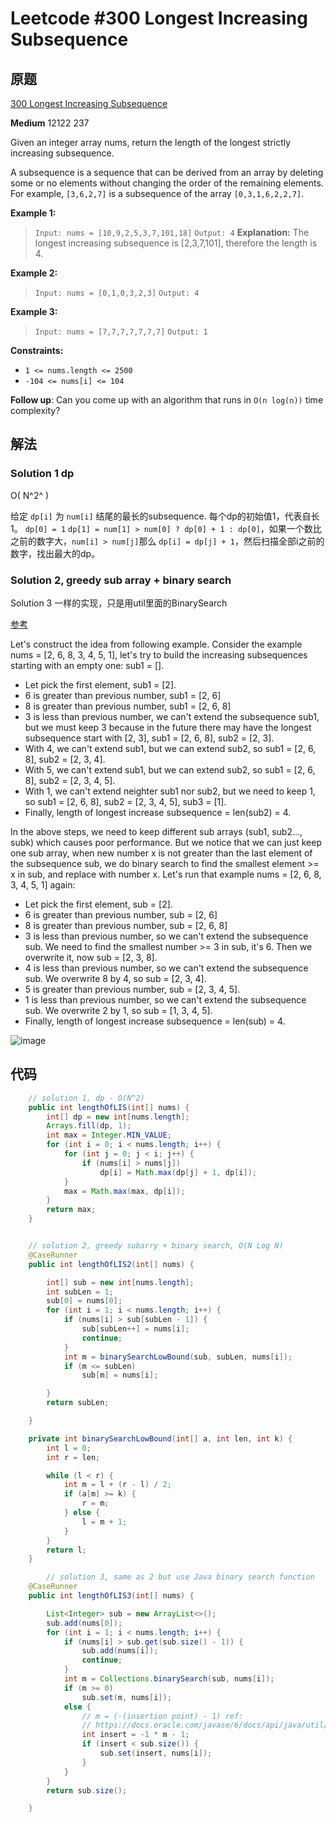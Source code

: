 # Leetcode #300 Longest Increasing Subsequence

## 原题

[300 Longest Increasing Subsequence](https://leetcode.com/problems/longest-increasing-subsequence/)

**Medium** 12122 237

Given an integer array nums, return the length of the longest strictly increasing subsequence.

A subsequence is a sequence that can be derived from an array by deleting some or no elements without changing the order of the remaining elements. For example, `[3,6,2,7]` is a subsequence of the array `[0,3,1,6,2,2,7]`.

**Example 1:**

> `Input: nums = [10,9,2,5,3,7,101,18]`
`Output: 4`
**Explanation:** The longest increasing subsequence is [2,3,7,101], therefore the length is 4.

**Example 2:**

> `Input: nums = [0,1,0,3,2,3]`
`Output: 4`

**Example 3:**

> `Input: nums = [7,7,7,7,7,7,7]`
`Output: 1`

**Constraints:**

* `1 <= nums.length <= 2500`
* `-104 <= nums[i] <= 104`

**Follow up**: Can you come up with an algorithm that runs in `O(n log(n))` time complexity?

## 解法

### Solution 1 dp 

O( N^2^ )

给定 `dp[i]` 为 `num[i]` 结尾的最长的subsequence. 每个dp的初始值1，代表自长1。
`dp[0] = 1`
`dp[1] = num[1] > num[0] ? dp[0] + 1 : dp[0]`，如果一个数比之前的数字大，`num[i] > num[j]`那么 `dp[i] = dp[j] + 1`，然后扫描全部i之前的数字，找出最大的dp。

### Solution 2, greedy sub array + binary search

Solution 3 一样的实现，只是用util里面的BinarySearch

[参考](https://leetcode.com/problems/longest-increasing-subsequence/discuss/1326308/C%2B%2BPython-DP-Binary-Search-BIT-Solutions-Picture-explain-O(NlogN))

Let's construct the idea from following example.
Consider the example nums = [2, 6, 8, 3, 4, 5, 1], let's try to build the increasing subsequences starting with an empty one: sub1 = [].

* Let pick the first element, sub1 = [2].
* 6 is greater than previous number, sub1 = [2, 6]
* 8 is greater than previous number, sub1 = [2, 6, 8]
* 3 is less than previous number, we can't extend the subsequence sub1, but we must keep 3 because in the future there may have the longest subsequence start with [2, 3], sub1 = [2, 6, 8], sub2 = [2, 3].
* With 4, we can't extend sub1, but we can extend sub2, so sub1 = [2, 6, 8], sub2 = [2, 3, 4].
* With 5, we can't extend sub1, but we can extend sub2, so sub1 = [2, 6, 8], sub2 = [2, 3, 4, 5].
* With 1, we can't extend neighter sub1 nor sub2, but we need to keep 1, so sub1 = [2, 6, 8], sub2 = [2, 3, 4, 5], sub3 = [1].
* Finally, length of longest increase subsequence = len(sub2) = 4.

In the above steps, we need to keep different sub arrays (sub1, sub2..., subk) which causes poor performance. But we notice that we can just keep one sub array, when new number x is not greater than the last element of the subsequence sub, we do binary search to find the smallest element >= x in sub, and replace with number x.
Let's run that example nums = [2, 6, 8, 3, 4, 5, 1] again:

* Let pick the first element, sub = [2].
* 6 is greater than previous number, sub = [2, 6]
* 8 is greater than previous number, sub = [2, 6, 8]
* 3 is less than previous number, so we can't extend the subsequence sub. We need to find the smallest number >= 3 in sub, it's 6. Then we overwrite it, now sub = [2, 3, 8].
* 4 is less than previous number, so we can't extend the subsequence sub. We overwrite 8 by 4, so sub = [2, 3, 4].
* 5 is greater than previous number, sub = [2, 3, 4, 5].
* 1 is less than previous number, so we can't extend the subsequence sub. We overwrite 2 by 1, so sub = [1, 3, 4, 5].
* Finally, length of longest increase subsequence = len(sub) = 4.

![image](https://assets.leetcode.com/users/images/737a284c-b0f7-4dea-aa0f-068e768e65f5_1625856915.051443.jpeg)

## 代码

```Java
    // solution 1, dp - O(N^2)
    public int lengthOfLIS(int[] nums) {
        int[] dp = new int[nums.length];
        Arrays.fill(dp, 1);
        int max = Integer.MIN_VALUE;
        for (int i = 0; i < nums.length; i++) {
            for (int j = 0; j < i; j++) {
                if (nums[i] > nums[j])
                    dp[i] = Math.max(dp[j] + 1, dp[i]);
            }
            max = Math.max(max, dp[i]);
        }
        return max;
    }


    // solution 2, greedy subarry + binary search, O(N Log N)
    @CaseRunner
    public int lengthOfLIS2(int[] nums) {

        int[] sub = new int[nums.length];
        int subLen = 1;
        sub[0] = nums[0];
        for (int i = 1; i < nums.length; i++) {
            if (nums[i] > sub[subLen - 1]) {
                sub[subLen++] = nums[i];
                continue;
            }
            int m = binarySearchLowBound(sub, subLen, nums[i]);
            if (m <= subLen)
                sub[m] = nums[i];

        }
        return subLen;

    }

    private int binarySearchLowBound(int[] a, int len, int k) {
        int l = 0;
        int r = len;

        while (l < r) {
            int m = l + (r - l) / 2;
            if (a[m] >= k) {
                r = m;
            } else {
                l = m + 1;
            }
        }
        return l;
    }

        // solution 3, same as 2 but use Java binary search function
    @CaseRunner
    public int lengthOfLIS3(int[] nums) {

        List<Integer> sub = new ArrayList<>();
        sub.add(nums[0]);
        for (int i = 1; i < nums.length; i++) {
            if (nums[i] > sub.get(sub.size() - 1)) {
                sub.add(nums[i]);
                continue;
            }
            int m = Collections.binarySearch(sub, nums[i]);
            if (m >= 0)
                sub.set(m, nums[i]);
            else {
                // m = (-(insertion point) - 1) ref:
                // https://docs.oracle.com/javase/6/docs/api/java/util/Collections.html#binarySearch%28java.util.List,%20T%29
                int insert = -1 * m - 1;
                if (insert < sub.size()) {
                    sub.set(insert, nums[i]);
                }
            }
        }
        return sub.size();

    }

```